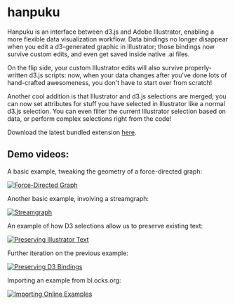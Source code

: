 # hanpuku #

Hanpuku is an interface between d3.js and Adobe Illustrator, enabling a more flexible
data visualization workflow. Data bindings no longer disappear when you edit a d3-generated
graphic in Illustrator; those bindings now survive custom edits, and even
get saved inside native .ai files.

On the flip side, your custom Illustrator edits
will also survive properly-written d3.js scripts: now, when your data changes after
you've done lots of hand-crafted awesomeness, you don't have to start over from scratch!

Another cool addition is that Illustrator and d3.js selections are merged; you can now
set attributes for stuff you have selected in Illustrator like a normal d3.js selection. You can
even filter the current Illustrator selection based on data, or perform complex selections right from
the code!

Download the latest bundled extension [here](http://www.cs.utah.edu/~abigelow/#hanpuku).

Demo videos:
------------

A basic example, tweaking the geometry of a force-directed graph:

[![Force-Directed Graph](http://img.youtube.com/vi/xuBMgR6ElR4/0.jpg)](http://youtu.be/xuBMgR6ElR4)

Another basic example, involving a streamgraph:

[![Streamgraph](http://img.youtube.com/vi/uYQ-RLT5AVA/0.jpg)](http://youtu.be/uYQ-RLT5AVA)

An example of how D3 selections allow us to preserve existing text:

[![Preserving Illustrator Text](http://img.youtube.com/vi/AwHxJx2dTn8/0.jpg)](http://youtu.be/AwHxJx2dTn8)

Further iteration on the previous example:

[![Preserving D3 Bindings](http://img.youtube.com/vi/MNhvfa--azg/0.jpg)](http://youtu.be/MNhvfa--azg)

Importing an example from bl.ocks.org:

[![Importing Online Examples](http://img.youtube.com/vi/41P-h6e8OcI/0.jpg)](http://youtu.be/41P-h6e8OcI)